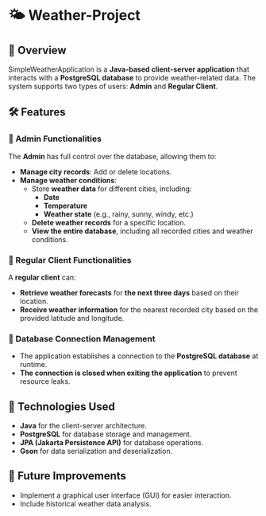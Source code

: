 # 🌤️ Weather-Project

## 📌 Overview  
SimpleWeatherApplication is a **Java-based client-server application** that interacts with a **PostgreSQL database** to provide weather-related data. The system supports two types of users: **Admin** and **Regular Client**.  

## 🛠️ Features  

### **🔹 Admin Functionalities**  
The **Admin** has full control over the database, allowing them to:  
- **Manage city records**: Add or delete locations.  
- **Manage weather conditions**:  
  - Store **weather data** for different cities, including:  
    - **Date**  
    - **Temperature**  
    - **Weather state** (e.g., rainy, sunny, windy, etc.)  
  - **Delete weather records** for a specific location.  
  - **View the entire database**, including all recorded cities and weather conditions.  

### **🔹 Regular Client Functionalities**  
A **regular client** can:  
- **Retrieve weather forecasts** for **the next three days** based on their location.  
- **Receive weather information** for the nearest recorded city based on the provided latitude and longitude.  

### **🔹 Database Connection Management**  
- The application establishes a connection to the **PostgreSQL database** at runtime.  
- **The connection is closed when exiting the application** to prevent resource leaks.  

## 🔧 Technologies Used  
- **Java** for the client-server architecture.  
- **PostgreSQL** for database storage and management.  
- **JPA (Jakarta Persistence API)** for database operations.  
- **Gson** for data serialization and deserialization.  

## 🚀 Future Improvements  
- Implement a graphical user interface (GUI) for easier interaction.  
- Include historical weather data analysis.  
